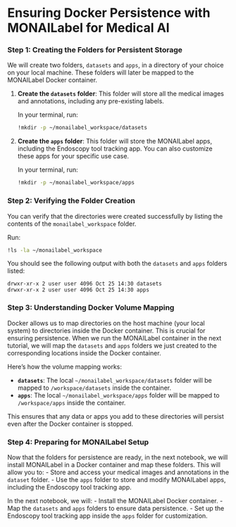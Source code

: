 # Ensuring Docker Persistence with MONAILabel for Medical AI


<!-- WARNING: THIS FILE WAS AUTOGENERATED! DO NOT EDIT! -->

### Step 1: Creating the Folders for Persistent Storage

We will create two folders, `datasets` and `apps`, in a directory of
your choice on your local machine. These folders will later be mapped to
the MONAILabel Docker container.

1.  **Create the `datasets` folder**: This folder will store all the
    medical images and annotations, including any pre-existing labels.

    In your terminal, run:

    ``` bash
    !mkdir -p ~/monailabel_workspace/datasets
    ```

2.  **Create the `apps` folder**: This folder will store the MONAILabel
    apps, including the Endoscopy tool tracking app. You can also
    customize these apps for your specific use case.

    In your terminal, run:

    ``` bash
    !mkdir -p ~/monailabel_workspace/apps
    ```

### Step 2: Verifying the Folder Creation

You can verify that the directories were created successfully by listing
the contents of the `monailabel_workspace` folder.

Run:

``` bash
!ls -la ~/monailabel_workspace
```

You should see the following output with both the `datasets` and `apps`
folders listed:

    drwxr-xr-x 2 user user 4096 Oct 25 14:30 datasets
    drwxr-xr-x 2 user user 4096 Oct 25 14:30 apps

### Step 3: Understanding Docker Volume Mapping

Docker allows us to map directories on the host machine (your local
system) to directories inside the Docker container. This is crucial for
ensuring persistence. When we run the MONAILabel container in the next
tutorial, we will map the `datasets` and `apps` folders we just created
to the corresponding locations inside the Docker container.

Here’s how the volume mapping works:

- **`datasets`**: The local `~/monailabel_workspace/datasets` folder
  will be mapped to `/workspace/datasets` inside the container.
- **`apps`**: The local `~/monailabel_workspace/apps` folder will be
  mapped to `/workspace/apps` inside the container.

This ensures that any data or apps you add to these directories will
persist even after the Docker container is stopped.

### Step 4: Preparing for MONAILabel Setup

Now that the folders for persistence are ready, in the next notebook, we
will install MONAILabel in a Docker container and map these folders.
This will allow you to: - Store and access your medical images and
annotations in the `dataset` folder. - Use the `apps` folder to store
and modify MONAILabel apps, including the Endoscopy tool tracking app.

In the next notebook, we will: - Install the MONAILabel Docker
container. - Map the `datasets` and `apps` folders to ensure data
persistence. - Set up the Endoscopy tool tracking app inside the `apps`
folder for customization.

